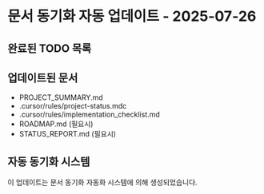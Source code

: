 # 문서 동기화 자동 업데이트 - 2025-07-26

## 완료된 TODO 목록

## 업데이트된 문서
- PROJECT_SUMMARY.md
- .cursor/rules/project-status.mdc  
- .cursor/rules/implementation_checklist.md
- ROADMAP.md (필요시)
- STATUS_REPORT.md (필요시)

## 자동 동기화 시스템
이 업데이트는 문서 동기화 자동화 시스템에 의해 생성되었습니다.
